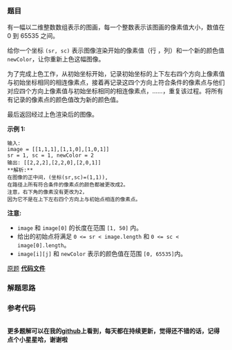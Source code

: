 ### 题目
有一幅以二维整数数组表示的图画，每一个整数表示该图画的像素值大小，数值在 0 到 65535 之间。

给你一个坐标 `(sr, sc)` 表示图像渲染开始的像素值（行 ，列）和一个新的颜色值 `newColor`，让你重新上色这幅图像。

为了完成上色工作，从初始坐标开始，记录初始坐标的上下左右四个方向上像素值与初始坐标相同的相连像素点，接着再记录这四个方向上符合条件的像素点与他们对应四个方向上像素值与初始坐标相同的相连像素点，……，重复该过程。将所有有记录的像素点的颜色值改为新的颜色值。

最后返回经过上色渲染后的图像。

**示例 1:**

    
    
    输入: 
    image = [[1,1,1],[1,1,0],[1,0,1]]
    sr = 1, sc = 1, newColor = 2
    输出: [[2,2,2],[2,2,0],[2,0,1]]
    **解析:** 
    在图像的正中间，(坐标(sr,sc)=(1,1)),
    在路径上所有符合条件的像素点的颜色都被更改成2。
    注意，右下角的像素没有更改为2，
    因为它不是在上下左右四个方向上与初始点相连的像素点。
    

**注意:**

  * `image` 和 `image[0]` 的长度在范围 `[1, 50]` 内。
  * 给出的初始点将满足 `0 <= sr < image.length` 和 `0 <= sc < image[0].length`。
  * `image[i][j]` 和 `newColor` 表示的颜色值在范围 `[0, 65535]`内。

[原题](https://leetcode-cn.com/problems/flood-fill/)    **[代码文件]()**


### 解题思路




### 参考代码

```go


```




**更多题解可以在我的[github](https://github.com/LZH139/leetcode_Go)上看到，每天都在持续更新，觉得还不错的话，记得点个小星星哈，谢谢啦**
